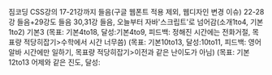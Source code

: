 짐코딩 CSS강의 17-21강까지 들음(구글 웹폰트 적용 제외, 웹디자인 변경 이슈)
22-28강 들음+29강도 들음
30,31강 들음, 오늘부터 자바'스크립트'로 넘어감(소개1to4, 기본1to2)
기본3
(목표: 기본4to18, 달성:기본4to9, 피드백: 정해진 시간에는 전화거절, 목표량 적당히잡기>수학에서 시간 너무씀)
(목표: 기본10to13, 달성:10to11, 피드백: 영어알바 시간에만 일하기, 목표량 적당히잡기>이전과 같은 난이도가 아님)
(목표: 기본12to13 어제와 같은 진도, 달성:
